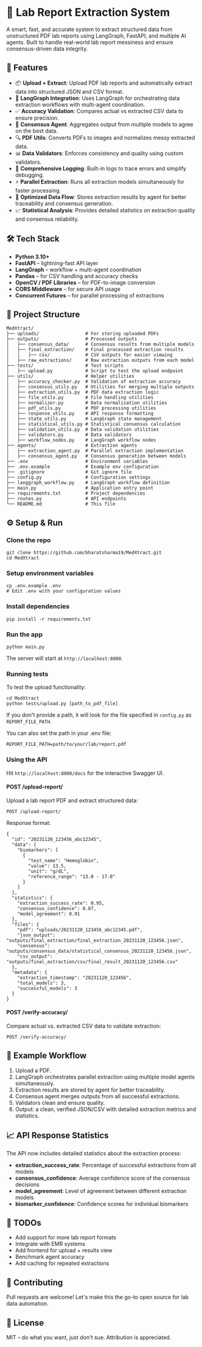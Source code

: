 # 🧪 Lab Report Extraction System

A smart, fast, and accurate system to extract structured data from unstructured PDF lab reports using LangGraph, FastAPI, and multiple AI agents. Built to handle real-world lab report messiness and ensure consensus-driven data integrity.

## 🚀 Features

- 📦 **Upload + Extract**: Upload PDF lab reports and automatically extract data into structured JSON and CSV format.
- 🧠 **LangGraph Integration**: Uses LangGraph for orchestrating data extraction workflows with multi-agent coordination.
- ✅ **Accuracy Validation**: Compares actual vs extracted CSV data to ensure precision.
- 👥 **Consensus Agent**: Aggregates output from multiple models to agree on the best data.
- 🔍 **PDF Utils**: Converts PDFs to images and normalizes messy extracted data.
- 📊 **Data Validators**: Enforces consistency and quality using custom validators.
- 🐛 **Comprehensive Logging**: Built-in logs to trace errors and simplify debugging.
- ⚡ **Parallel Extraction**: Runs all extraction models simultaneously for faster processing.
- 🔄 **Optimized Data Flow**: Stores extraction results by agent for better traceability and consensus generation.
- 📈 **Statistical Analysis**: Provides detailed statistics on extraction quality and consensus reliability.

## 🛠️ Tech Stack

- **Python 3.10+**
- **FastAPI** – lightning-fast API layer
- **LangGraph** – workflow + multi-agent coordination
- **Pandas** – for CSV handling and accuracy checks
- **OpenCV / PDF Libraries** – for PDF-to-image conversion
- **CORS Middleware** – for secure API usage
- **Concurrent Futures** – for parallel processing of extractions

## 📂 Project Structure

```
MedXtract/
├── uploads/                 # For storing uploaded PDFs
├── outputs/                 # Processed outputs
│   ├── consensus_data/      # Consensus results from multiple models
│   ├── final_extraction/    # Final processed extraction results
│   │   ├── csv/             # CSV outputs for easier viewing
│   ├── raw_extractions/     # Raw extraction outputs from each model
├── tests/                   # Test scripts
│   ├── upload.py            # Script to test the upload endpoint
├── utils/                   # Helper utilities
│   ├── accuracy_checker.py  # Validation of extraction accuracy
│   ├── consensus_utils.py   # Utilities for merging multiple outputs
│   ├── extraction_utils.py  # PDF data extraction logic
│   ├── file_utils.py        # File handling utilities
│   ├── normalizer.py        # Data normalization utilities
│   ├── pdf_utils.py         # PDF processing utilities
│   ├── response_utils.py    # API response formatting
│   ├── state_utils.py       # LangGraph state management
│   ├── statistical_utils.py # Statistical consensus calculation
│   ├── validation_utils.py  # Data validation utilities
│   ├── validators.py        # Data validators
│   ├── workflow_nodes.py    # LangGraph workflow nodes
├── agents/                  # Extraction agents
│   ├── extraction_agent.py  # Parallel extraction implementation
│   ├── consensus_agent.py   # Consensus generation between models
├── .env                     # Environment variables
├── .env.example             # Example env configuration
├── .gitignore               # Git ignore file
├── config.py                # Configuration settings
├── langgraph_workflow.py    # LangGraph workflow definition
├── main.py                  # Application entry point
├── requirements.txt         # Project dependencies
├── routes.py                # API endpoints
└── README.md                # This file
```

## ⚙️ Setup & Run

### Clone the repo

```
git clone https://github.com/bharatsharma19/MedXtract.git
cd MedXtract
```

### Setup environment variables

```
cp .env.example .env
# Edit .env with your configuration values
```

### Install dependencies

```
pip install -r requirements.txt
```

### Run the app

```
python main.py
```

The server will start at `http://localhost:8000`.

### Running tests

To test the upload functionality:

```
cd MedXtract
python tests/upload.py [path_to_pdf_file]
```

If you don't provide a path, it will look for the file specified in `config.py` as `REPORT_FILE_PATH`.

You can also set the path in your .env file:

```
REPORT_FILE_PATH=path/to/your/lab/report.pdf
```

### Using the API

Hit `http://localhost:8000/docs` for the interactive Swagger UI.

#### POST /upload-report/

Upload a lab report PDF and extract structured data:

```
POST /upload-report/
```

Response format:

```
{
  "id": "20231120_123456_abc12345",
  "data": {
    "biomarkers": [
      {
        "test_name": "Hemoglobin",
        "value": 13.5,
        "unit": "g/dL",
        "reference_range": "13.0 - 17.0"
      }
    ]
  },
  "statistics": {
    "extraction_success_rate": 0.95,
    "consensus_confidence": 0.87,
    "model_agreement": 0.91
  },
  "files": {
    "pdf": "uploads/20231120_123456_abc12345.pdf",
    "json_output": "outputs/final_extraction/final_extraction_20231120_123456.json",
    "consensus": "outputs/consensus_data/statistical_consensus_20231120_123456.json",
    "csv_output": "outputs/final_extraction/csv/final_result_20231120_123456.csv"
  },
  "metadata": {
    "extraction_timestamp": "20231120_123456",
    "total_models": 3,
    "successful_models": 3
  }
}
```

#### POST /verify-accuracy/

Compare actual vs. extracted CSV data to validate extraction:

```
POST /verify-accuracy/
```

## 🧪 Example Workflow

1.  Upload a PDF.
2.  LangGraph orchestrates parallel extraction using multiple model agents simultaneously.
3.  Extraction results are stored by agent for better traceability.
4.  Consensus agent merges outputs from all successful extractions.
5.  Validators clean and ensure quality.
6.  Output: a clean, verified JSON/CSV with detailed extraction metrics and statistics.

## 📈 API Response Statistics

The API now includes detailed statistics about the extraction process:

- **extraction_success_rate**: Percentage of successful extractions from all models
- **consensus_confidence**: Average confidence score of the consensus decisions
- **model_agreement**: Level of agreement between different extraction models
- **biomarker_confidence**: Confidence scores for individual biomarkers

## 📌 TODOs

- Add support for more lab report formats
- Integrate with EMR systems
- Add frontend for upload + results view
- Benchmark agent accuracy
- Add caching for repeated extractions

## 🤝 Contributing

Pull requests are welcome! Let's make this the go-to open source for lab data automation.

## 📝 License

MIT – do what you want, just don't sue. Attribution is appreciated.
